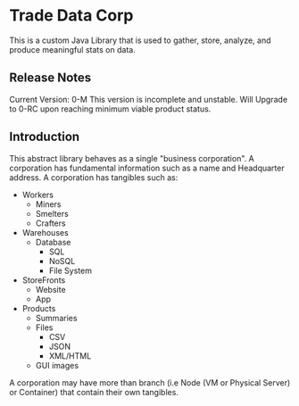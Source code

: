 # Trade Data Corp

This is a custom Java Library that is used to gather, store, analyze, and produce meaningful stats on data.

## Release Notes

Current Version: 0-M
This version is incomplete and unstable. Will Upgrade to 0-RC upon reaching minimum viable product status.

## Introduction

This abstract library behaves as a single "business corporation". A corporation has fundamental information such as a name and Headquarter address.
A corporation has tangibles such as:
- Workers
  - Miners
  - Smelters
  - Crafters
- Warehouses
  - Database
	- SQL
	- NoSQL
	- File System
- StoreFronts
  - Website
  - App
- Products
  - Summaries
  - Files
    - CSV
	- JSON
	- XML/HTML
  - GUI images

A corporation may have more than branch (i.e Node (VM or Physical Server) or Container) that contain their own tangibles.
